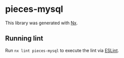 # pieces-mysql

This library was generated with [Nx](https://nx.dev).

## Running lint

Run `nx lint pieces-mysql` to execute the lint via [ESLint](https://eslint.org/).
